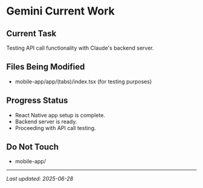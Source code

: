 
# Gemini Current Work

## Current Task
Testing API call functionality with Claude's backend server.

## Files Being Modified
- mobile-app/app/(tabs)/index.tsx (for testing purposes)

## Progress Status
- React Native app setup is complete.
- Backend server is ready.
- Proceeding with API call testing.

## Do Not Touch
- mobile-app/

---
*Last updated: 2025-06-28*
